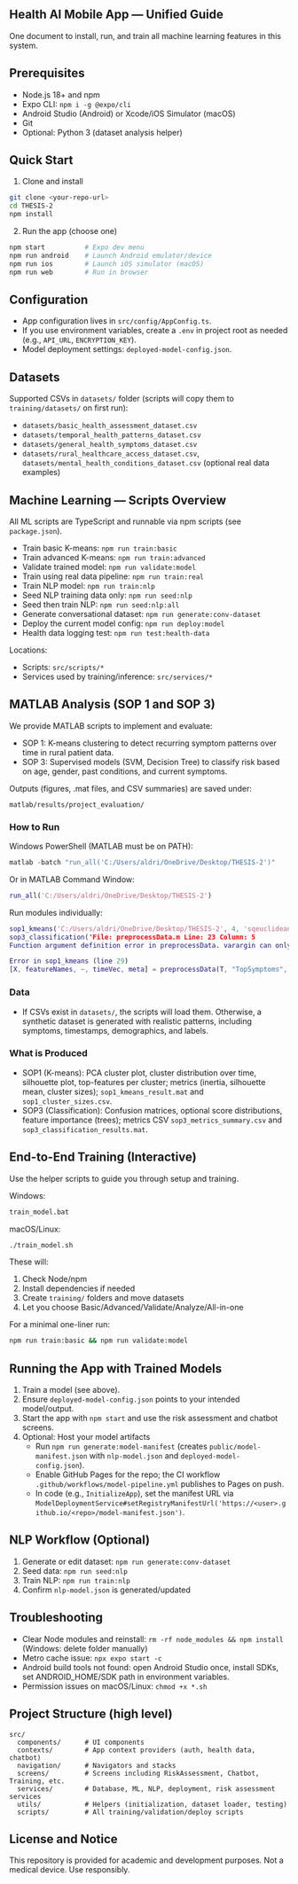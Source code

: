 ## Health AI Mobile App — Unified Guide

One document to install, run, and train all machine learning features in this system.

## Prerequisites

- Node.js 18+ and npm
- Expo CLI: `npm i -g @expo/cli`
- Android Studio (Android) or Xcode/iOS Simulator (macOS)
- Git
- Optional: Python 3 (dataset analysis helper)

## Quick Start

1) Clone and install

```bash
git clone <your-repo-url>
cd THESIS-2
npm install
```

2) Run the app (choose one)

```bash
npm start          # Expo dev menu
npm run android    # Launch Android emulator/device
npm run ios        # Launch iOS simulator (macOS)
npm run web        # Run in browser
```

## Configuration

- App configuration lives in `src/config/AppConfig.ts`.
- If you use environment variables, create a `.env` in project root as needed (e.g., `API_URL`, `ENCRYPTION_KEY`).
- Model deployment settings: `deployed-model-config.json`.

## Datasets

Supported CSVs in `datasets/` folder (scripts will copy them to `training/datasets/` on first run):
- `datasets/basic_health_assessment_dataset.csv`
- `datasets/temporal_health_patterns_dataset.csv`
- `datasets/general_health_symptoms_dataset.csv`
- `datasets/rural_healthcare_access_dataset.csv`, `datasets/mental_health_conditions_dataset.csv` (optional real data examples)

## Machine Learning — Scripts Overview

All ML scripts are TypeScript and runnable via npm scripts (see `package.json`).

- Train basic K-means: `npm run train:basic`
- Train advanced K-means: `npm run train:advanced`
- Validate trained model: `npm run validate:model`
- Train using real data pipeline: `npm run train:real`
- Train NLP model: `npm run train:nlp`
- Seed NLP training data only: `npm run seed:nlp`
- Seed then train NLP: `npm run seed:nlp:all`
- Generate conversational dataset: `npm run generate:conv-dataset`
- Deploy the current model config: `npm run deploy:model`
- Health data logging test: `npm run test:health-data`

Locations:
- Scripts: `src/scripts/*`
- Services used by training/inference: `src/services/*`

## MATLAB Analysis (SOP 1 and SOP 3)

We provide MATLAB scripts to implement and evaluate:

- SOP 1: K-means clustering to detect recurring symptom patterns over time in rural patient data.
- SOP 3: Supervised models (SVM, Decision Tree) to classify risk based on age, gender, past conditions, and current symptoms.

Outputs (figures, .mat files, and CSV summaries) are saved under:

`matlab/results/project_evaluation/`

### How to Run

Windows PowerShell (MATLAB must be on PATH):

```powershell
matlab -batch "run_all('C:/Users/aldri/OneDrive/Desktop/THESIS-2')"
```

Or in MATLAB Command Window:

```matlab
run_all('C:/Users/aldri/OneDrive/Desktop/THESIS-2')
```

Run modules individually:

```matlab
sop1_kmeans('C:/Users/aldri/OneDrive/Desktop/THESIS-2', 4, 'sqeuclidean');
sop3_classification('File: preprocessData.m Line: 23 Column: 5
Function argument definition error in preprocessData. varargin can only be used inside Repeating arguments block.

Error in sop1_kmeans (line 29)
[X, featureNames, ~, timeVec, meta] = preprocessData(T, "TopSymptoms", 25, "TopConditions", 20, "Standardize", true);', {"svm","tree"});
```

### Data

- If CSVs exist in `datasets/`, the scripts will load them. Otherwise, a synthetic dataset is generated with realistic patterns, including symptoms, timestamps, demographics, and labels.

### What is Produced

- SOP1 (K-means): PCA cluster plot, cluster distribution over time, silhouette plot, top-features per cluster; metrics (inertia, silhouette mean, cluster sizes); `sop1_kmeans_result.mat` and `sop1_cluster_sizes.csv`.
- SOP3 (Classification): Confusion matrices, optional score distributions, feature importance (trees); metrics CSV `sop3_metrics_summary.csv` and `sop3_classification_results.mat`.

## End-to-End Training (Interactive)

Use the helper scripts to guide you through setup and training.

Windows:

```bat
train_model.bat
```

macOS/Linux:

```bash
./train_model.sh
```

These will:
1) Check Node/npm
2) Install dependencies if needed
3) Create `training/` folders and move datasets
4) Let you choose Basic/Advanced/Validate/Analyze/All-in-one

For a minimal one-liner run:

```bash
npm run train:basic && npm run validate:model
```

## Running the App with Trained Models

1) Train a model (see above).
2) Ensure `deployed-model-config.json` points to your intended model/output.
3) Start the app with `npm start` and use the risk assessment and chatbot screens.
4) Optional: Host your model artifacts
   - Run `npm run generate:model-manifest` (creates `public/model-manifest.json` with `nlp-model.json` and `deployed-model-config.json`).
   - Enable GitHub Pages for the repo; the CI workflow `.github/workflows/model-pipeline.yml` publishes to Pages on push.
   - In code (e.g., `InitializeApp`), set the manifest URL via `ModelDeploymentService#setRegistryManifestUrl('https://<user>.github.io/<repo>/model-manifest.json')`.

## NLP Workflow (Optional)

1) Generate or edit dataset: `npm run generate:conv-dataset`
2) Seed data: `npm run seed:nlp`
3) Train NLP: `npm run train:nlp`
4) Confirm `nlp-model.json` is generated/updated

## Troubleshooting

- Clear Node modules and reinstall: `rm -rf node_modules && npm install` (Windows: delete folder manually)
- Metro cache issue: `npx expo start -c`
- Android build tools not found: open Android Studio once, install SDKs, set ANDROID_HOME/SDK path in environment variables.
- Permission issues on macOS/Linux: `chmod +x *.sh`

## Project Structure (high level)

```
src/
  components/      # UI components
  contexts/        # App context providers (auth, health data, chatbot)
  navigation/      # Navigators and stacks
  screens/         # Screens including RiskAssessment, Chatbot, Training, etc.
  services/        # Database, ML, NLP, deployment, risk assessment services
  utils/           # Helpers (initialization, dataset loader, testing)
  scripts/         # All training/validation/deploy scripts
```

## License and Notice

This repository is provided for academic and development purposes. Not a medical device. Use responsibly.
